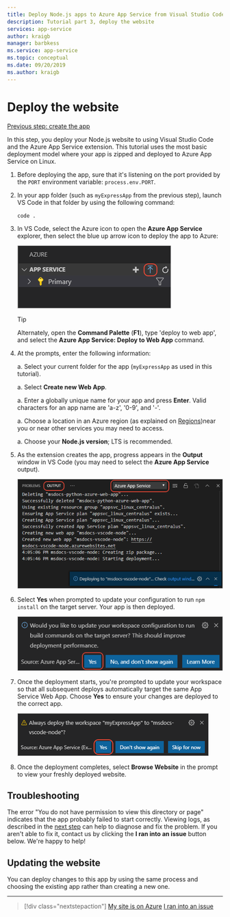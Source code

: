 ```yaml
---
title: Deploy Node.js apps to Azure App Service from Visual Studio Code
description: Tutorial part 3, deploy the website
services: app-service
author: kraigb
manager: barbkess
ms.service: app-service
ms.topic: conceptual
ms.date: 09/20/2019
ms.author: kraigb
---
```


# Deploy the website

[Previous step: create the app](tutorial-vscode-azure-app-service-node-02.md)

In this step, you deploy your Node.js website to using Visual Studio Code and the Azure App Service extension. This tutorial uses the most basic deployment model where your app is zipped and deployed to Azure App Service on Linux.

1. Before deploying the app, sure that it's listening on the port provided by the `PORT` environment variable: `process.env.PORT`.

1. In your app folder (such as `myExpressApp` from the previous step), launch VS Code in that folder by using the following command:

    ```bash
    code .
    ```

1. In VS Code, select the Azure icon to open the **Azure App Service** explorer, then select the blue up arrow icon to deploy the app to Azure:

    ![Deploy to Web App](media/deploy-azure/deploy.png)

    > [!TIP]
    > Alternately, open the **Command Palette** (**F1**), type 'deploy to web app', and select the **Azure App Service: Deploy to Web App** command.

1. At the prompts, enter the following information:

    a. Select your current folder for the app (`myExpressApp` as used in this tutorial).

    a. Select **Create new Web App**.

    a. Enter a globally unique name for your app and press **Enter**. Valid characters for an app name are 'a-z', '0-9', and '-'.

    a. Choose a location in an Azure region (as explained on [Regions](https://azure.microsoft.com/regions/))near you or near other services you may need to access.

    a. Choose your **Node.js version**; LTS is recommended.

1. As the extension creates the app, progress appears in the **Output** window in VS Code (you may need to select the **Azure App Service** output).

    ![Visual Studio Code output window for Azure App Service](media/deploy-azure/output-window.png)

1. Select **Yes** when prompted to update your configuration to run `npm install` on the target server. Your app is then deployed.

    ![Configured deployment](media/deploy-azure/server-build.png)

1. Once the deployment starts, you're prompted to update your workspace so that all subsequent deploys automatically target the same App Service Web App. Choose **Yes** to ensure your changes are deployed to the correct app.

    ![Configured deployment](media/deploy-azure/save-configuration.png)

1. Once the deployment completes, select **Browse Website** in the prompt to view your freshly deployed website.

## Troubleshooting

The error "You do not have permission to view this directory or page" indicates that the app probably failed to start correctly. Viewing logs, as described in the [next step](tutorial-vscode-azure-app-service-node-04.md) can help to diagnose and fix the problem. If you aren't able to fix it, contact us by clicking the **I ran into an issue** button below. We're happy to help!

## Updating the website

You can deploy changes to this app by using the same process and choosing the existing app rather than creating a new one.

----

> [!div class="nextstepaction"]
> [My site is on Azure](tutorial-vscode-azure-app-service-node-04.md) [I ran into an issue](https://www.research.net/r/PWZWZ52?tutorial=node-deployment-azureappservice&step=deploy-app)
